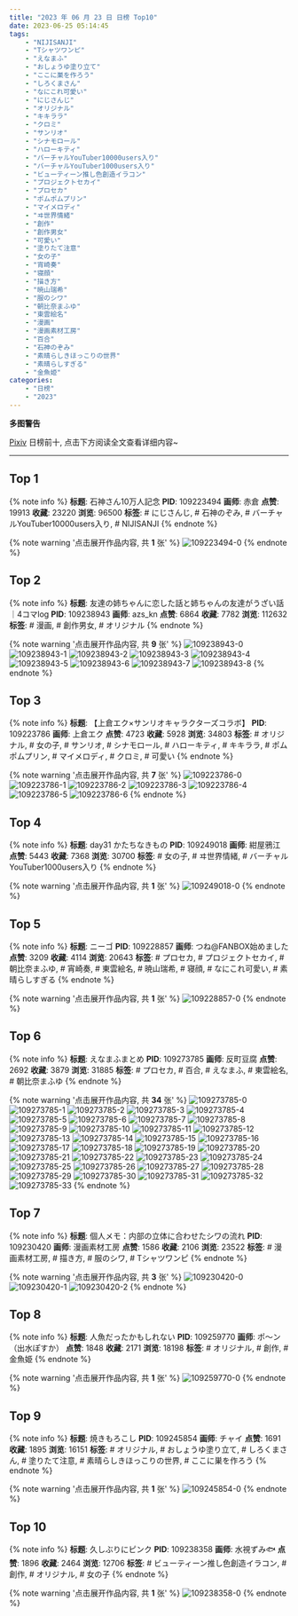 ```yaml
---
title: "2023 年 06 月 23 日 日榜 Top10"
date: 2023-06-25 05:14:45
tags:
    - "NIJISANJI"
    - "Tシャツワンピ"
    - "えなまふ"
    - "おしょうゆ塗り立て"
    - "ここに巣を作ろう"
    - "しろくまさん"
    - "なにこれ可愛い"
    - "にじさんじ"
    - "オリジナル"
    - "キキララ"
    - "クロミ"
    - "サンリオ"
    - "シナモロール"
    - "ハローキティ"
    - "バーチャルYouTuber10000users入り"
    - "バーチャルYouTuber1000users入り"
    - "ビューティーン推し色創造イラコン"
    - "プロジェクトセカイ"
    - "プロセカ"
    - "ポムポムプリン"
    - "マイメロディ"
    - "ヰ世界情緒"
    - "創作"
    - "創作男女"
    - "可愛い"
    - "塗りたて注意"
    - "女の子"
    - "宵崎奏"
    - "寝顔"
    - "描き方"
    - "暁山瑞希"
    - "服のシワ"
    - "朝比奈まふゆ"
    - "東雲絵名"
    - "漫画"
    - "漫画素材工房"
    - "百合"
    - "石神のぞみ"
    - "素晴らしきほっこりの世界"
    - "素晴らしすぎる"
    - "金魚姫"
categories:
    - "日榜"
    - "2023"
---
```


<i class="fa fa-triangle-exclamation"></i>**多图警告**<i class="fa fa-triangle-exclamation"></i>

[Pixiv](https://www.pixiv.net/) 日榜前十, 点击下方阅读全文查看详细内容~

<!-- more -->

---

## Top 1

{% note info %}
**标题**: 石神さん10万人記念
**PID**: 109223494 **画师**: 赤倉
**点赞**: 19913 **收藏**: 23220 **浏览**: 96500
**标签**: # にじさんじ, # 石神のぞみ, # バーチャルYouTuber10000users入り, # NIJISANJI
{% endnote %}

{% note warning '点击展开作品内容, 共 **1** 张' %}
![109223494-0](https://i.pixiv.re/img-original/img/2023/06/22/00/00/02/109223494_p0.png)
{% endnote %}

## Top 2

{% note info %}
**标题**: 友達の姉ちゃんに恋した話と姉ちゃんの友達がうざい話｜4コマlog
**PID**: 109238943 **画师**: azs_kn
**点赞**: 6864 **收藏**: 7782 **浏览**: 112632
**标签**: # 漫画, # 創作男女, # オリジナル
{% endnote %}

{% note warning '点击展开作品内容, 共 **9** 张' %}
![109238943-0](https://i.pixiv.re/img-original/img/2023/06/22/16/50/16/109238943_p0.jpg)
![109238943-1](https://i.pixiv.re/img-original/img/2023/06/22/16/50/16/109238943_p1.jpg)
![109238943-2](https://i.pixiv.re/img-original/img/2023/06/22/16/50/16/109238943_p2.jpg)
![109238943-3](https://i.pixiv.re/img-original/img/2023/06/22/16/50/16/109238943_p3.jpg)
![109238943-4](https://i.pixiv.re/img-original/img/2023/06/22/16/50/16/109238943_p4.jpg)
![109238943-5](https://i.pixiv.re/img-original/img/2023/06/22/16/50/16/109238943_p5.jpg)
![109238943-6](https://i.pixiv.re/img-original/img/2023/06/22/16/50/16/109238943_p6.jpg)
![109238943-7](https://i.pixiv.re/img-original/img/2023/06/22/16/50/16/109238943_p7.jpg)
![109238943-8](https://i.pixiv.re/img-original/img/2023/06/22/16/50/16/109238943_p8.jpg)
{% endnote %}

## Top 3

{% note info %}
**标题**: 【上倉エク×サンリオキャラクターズコラボ】
**PID**: 109223786 **画师**: 上倉エク
**点赞**: 4723 **收藏**: 5928 **浏览**: 34803
**标签**: # オリジナル, # 女の子, # サンリオ, # シナモロール, # ハローキティ, # キキララ, # ポムポムプリン, # マイメロディ, # クロミ, # 可愛い
{% endnote %}

{% note warning '点击展开作品内容, 共 **7** 张' %}
![109223786-0](https://i.pixiv.re/img-original/img/2023/06/22/00/02/26/109223786_p0.jpg)
![109223786-1](https://i.pixiv.re/img-original/img/2023/06/22/00/02/26/109223786_p1.jpg)
![109223786-2](https://i.pixiv.re/img-original/img/2023/06/22/00/02/26/109223786_p2.jpg)
![109223786-3](https://i.pixiv.re/img-original/img/2023/06/22/00/02/26/109223786_p3.jpg)
![109223786-4](https://i.pixiv.re/img-original/img/2023/06/22/00/02/26/109223786_p4.jpg)
![109223786-5](https://i.pixiv.re/img-original/img/2023/06/22/00/02/26/109223786_p5.jpg)
![109223786-6](https://i.pixiv.re/img-original/img/2023/06/22/00/02/26/109223786_p6.jpg)
{% endnote %}

## Top 4

{% note info %}
**标题**: day31 かたちなきもの
**PID**: 109249018 **画师**: 紺屋鴉江
**点赞**: 5443 **收藏**: 7368 **浏览**: 30700
**标签**: # 女の子, # ヰ世界情緒, # バーチャルYouTuber1000users入り
{% endnote %}

{% note warning '点击展开作品内容, 共 **1** 张' %}
![109249018-0](https://i.pixiv.re/img-original/img/2023/06/22/22/30/20/109249018_p0.jpg)
{% endnote %}

## Top 5

{% note info %}
**标题**: ニーゴ
**PID**: 109228857 **画师**: つね@FANBOX始めました
**点赞**: 3209 **收藏**: 4114 **浏览**: 20643
**标签**: # プロセカ, # プロジェクトセカイ, # 朝比奈まふゆ, # 宵崎奏, # 東雲絵名, # 暁山瑞希, # 寝顔, # なにこれ可愛い, # 素晴らしすぎる
{% endnote %}

{% note warning '点击展开作品内容, 共 **1** 张' %}
![109228857-0](https://i.pixiv.re/img-original/img/2023/06/22/04/30/01/109228857_p0.png)
{% endnote %}

## Top 6

{% note info %}
**标题**: えなまふまとめ
**PID**: 109273785 **画师**: 反町豆腐
**点赞**: 2692 **收藏**: 3879 **浏览**: 31885
**标签**: # プロセカ, # 百合, # えなまふ, # 東雲絵名, # 朝比奈まふゆ
{% endnote %}

{% note warning '点击展开作品内容, 共 **34** 张' %}
![109273785-0](https://i.pixiv.re/img-original/img/2023/06/23/20/57/09/109273785_p0.jpg)
![109273785-1](https://i.pixiv.re/img-original/img/2023/06/23/20/57/09/109273785_p1.jpg)
![109273785-2](https://i.pixiv.re/img-original/img/2023/06/23/20/57/09/109273785_p2.jpg)
![109273785-3](https://i.pixiv.re/img-original/img/2023/06/23/20/57/09/109273785_p3.jpg)
![109273785-4](https://i.pixiv.re/img-original/img/2023/06/23/20/57/09/109273785_p4.jpg)
![109273785-5](https://i.pixiv.re/img-original/img/2023/06/23/20/57/09/109273785_p5.jpg)
![109273785-6](https://i.pixiv.re/img-original/img/2023/06/23/20/57/09/109273785_p6.jpg)
![109273785-7](https://i.pixiv.re/img-original/img/2023/06/23/20/57/09/109273785_p7.jpg)
![109273785-8](https://i.pixiv.re/img-original/img/2023/06/23/20/57/09/109273785_p8.jpg)
![109273785-9](https://i.pixiv.re/img-original/img/2023/06/23/20/57/09/109273785_p9.jpg)
![109273785-10](https://i.pixiv.re/img-original/img/2023/06/23/20/57/09/109273785_p10.jpg)
![109273785-11](https://i.pixiv.re/img-original/img/2023/06/23/20/57/09/109273785_p11.jpg)
![109273785-12](https://i.pixiv.re/img-original/img/2023/06/23/20/57/09/109273785_p12.jpg)
![109273785-13](https://i.pixiv.re/img-original/img/2023/06/23/20/57/09/109273785_p13.jpg)
![109273785-14](https://i.pixiv.re/img-original/img/2023/06/23/20/57/09/109273785_p14.jpg)
![109273785-15](https://i.pixiv.re/img-original/img/2023/06/23/20/57/09/109273785_p15.jpg)
![109273785-16](https://i.pixiv.re/img-original/img/2023/06/23/20/57/09/109273785_p16.jpg)
![109273785-17](https://i.pixiv.re/img-original/img/2023/06/23/20/57/09/109273785_p17.jpg)
![109273785-18](https://i.pixiv.re/img-original/img/2023/06/23/20/57/09/109273785_p18.jpg)
![109273785-19](https://i.pixiv.re/img-original/img/2023/06/23/20/57/09/109273785_p19.jpg)
![109273785-20](https://i.pixiv.re/img-original/img/2023/06/23/20/57/09/109273785_p20.jpg)
![109273785-21](https://i.pixiv.re/img-original/img/2023/06/23/20/57/09/109273785_p21.jpg)
![109273785-22](https://i.pixiv.re/img-original/img/2023/06/23/20/57/09/109273785_p22.jpg)
![109273785-23](https://i.pixiv.re/img-original/img/2023/06/23/20/57/09/109273785_p23.jpg)
![109273785-24](https://i.pixiv.re/img-original/img/2023/06/23/20/57/09/109273785_p24.jpg)
![109273785-25](https://i.pixiv.re/img-original/img/2023/06/23/20/57/09/109273785_p25.jpg)
![109273785-26](https://i.pixiv.re/img-original/img/2023/06/23/20/57/09/109273785_p26.jpg)
![109273785-27](https://i.pixiv.re/img-original/img/2023/06/23/20/57/09/109273785_p27.jpg)
![109273785-28](https://i.pixiv.re/img-original/img/2023/06/23/20/57/09/109273785_p28.jpg)
![109273785-29](https://i.pixiv.re/img-original/img/2023/06/23/20/57/09/109273785_p29.jpg)
![109273785-30](https://i.pixiv.re/img-original/img/2023/06/23/20/57/09/109273785_p30.jpg)
![109273785-31](https://i.pixiv.re/img-original/img/2023/06/23/20/57/09/109273785_p31.jpg)
![109273785-32](https://i.pixiv.re/img-original/img/2023/06/23/20/57/09/109273785_p32.jpg)
![109273785-33](https://i.pixiv.re/img-original/img/2023/06/23/20/57/09/109273785_p33.jpg)
{% endnote %}

## Top 7

{% note info %}
**标题**: 個人メモ：内部の立体に合わせたシワの流れ
**PID**: 109230420 **画师**: 漫画素材工房
**点赞**: 1586 **收藏**: 2106 **浏览**: 23522
**标签**: # 漫画素材工房, # 描き方, # 服のシワ, # Tシャツワンピ
{% endnote %}

{% note warning '点击展开作品内容, 共 **3** 张' %}
![109230420-0](https://i.pixiv.re/img-original/img/2023/06/22/17/51/37/109230420_p0.jpg)
![109230420-1](https://i.pixiv.re/img-original/img/2023/06/22/17/51/37/109230420_p1.jpg)
![109230420-2](https://i.pixiv.re/img-original/img/2023/06/22/17/51/37/109230420_p2.jpg)
{% endnote %}

## Top 8

{% note info %}
**标题**: 人魚だったかもしれない
**PID**: 109259770 **画师**: ポ～ン（出水ぽすか）
**点赞**: 1848 **收藏**: 2171 **浏览**: 18198
**标签**: # オリジナル, # 創作, # 金魚姫
{% endnote %}

{% note warning '点击展开作品内容, 共 **1** 张' %}
![109259770-0](https://i.pixiv.re/img-original/img/2023/06/23/07/30/01/109259770_p0.jpg)
{% endnote %}

## Top 9

{% note info %}
**标题**: 焼きもろこし
**PID**: 109245854 **画师**: チャイ
**点赞**: 1691 **收藏**: 1895 **浏览**: 16151
**标签**: # オリジナル, # おしょうゆ塗り立て, # しろくまさん, # 塗りたて注意, # 素晴らしきほっこりの世界, # ここに巣を作ろう
{% endnote %}

{% note warning '点击展开作品内容, 共 **1** 张' %}
![109245854-0](https://i.pixiv.re/img-original/img/2023/06/22/21/03/33/109245854_p0.png)
{% endnote %}

## Top 10

{% note info %}
**标题**: 久しぶりにピンク
**PID**: 109238358 **画师**: 水視ずみ🐟
**点赞**: 1896 **收藏**: 2464 **浏览**: 12706
**标签**: # ビューティーン推し色創造イラコン, # 創作, # オリジナル, # 女の子
{% endnote %}

{% note warning '点击展开作品内容, 共 **1** 张' %}
![109238358-0](https://i.pixiv.re/img-original/img/2023/06/22/16/19/22/109238358_p0.png)
{% endnote %}

